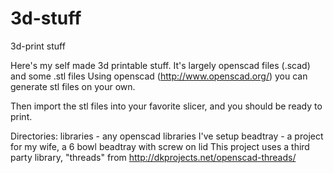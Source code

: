 # 3d-stuff
3d-print stuff

Here's my self made 3d printable stuff.
It's largely openscad files (.scad) and some .stl files
Using openscad (http://www.openscad.org/) you can generate stl files on your own.

Then import the stl files into your favorite slicer, and you should be ready to print.

Directories:
libraries - any openscad libraries I've setup
beadtray - a project for my wife, a 6 bowl beadtray with screw on lid
This project uses a third party library, "threads" from http://dkprojects.net/openscad-threads/ 
